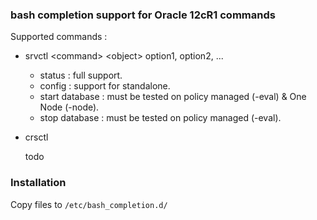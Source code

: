 ### bash completion support for Oracle 12cR1 commands

Supported commands :

* srvctl \<command\> \<object\> option1, option2, ...
	* status : full support.
	* config : support for standalone.
	* start database : must be tested on policy managed (-eval) & One Node (-node).
	* stop database : must be tested on policy managed (-eval).

* crsctl

	todo

### Installation
Copy files to `/etc/bash_completion.d/`
